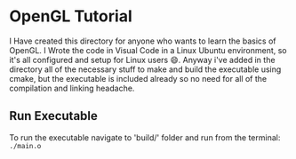 # OpenGL Tutorial
I Have created this directory for anyone who wants to learn the basics of OpenGL.
I Wrote the code in Visual Code in a Linux Ubuntu environment, so it's all configured and setup for Linux users 😄.
Anyway i've added in the directory all of the necessary stuff to make and build the executable using cmake, but the executable is included already so no need for all of the compilation and linking headache.

## Run Executable
To run the executable navigate to 'build/' folder and run from the terminal:
``./main.o``
